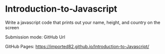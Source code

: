 # Introduction-to-Javascript
Write a javascript code that prints out your name, height, and country on the screen

Submission mode: GitHub Url

GitHub Pages: https://imported82.github.io/Introduction-to-Javascript/
